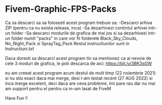 # Fivem-Graphic-FPS-Packs

Ca sa descarci sa sa folosesti acest program trebuie sa:
-Descarci arhiva ZIP (pentru ca nu exista release, inca)
-Sa dezarhivezi contintul arhivei intr-un folder
-Sa descarci modurile de grafica de mai jos si sa dezarhivezi intr-un folder numit "packs" in care vor fii folderele Black_Sky_Clouds, No_Night_Pack si SprayTag_Pack
Restul instructiunilor sunt in Instructiuni.txt

Daca doresti sa descarci acest program tin sa mentionez ca ai nevoie de cele 3 moduri de grafica, le poti descarca de aici:
https://bit.ly/3BK3sGW

eu am creeat acest program acum destul de mult timp (22 noiembrie 2021) si nu stiu exact daca mai merge, desi l-am testat recent (27 AUG 2022) si inca merge excelent, deci daca are ceva probleme, imi pare rau dar nu mai am support pentru el pentru ca m-am lasat de FiveM

Have Fun !!
